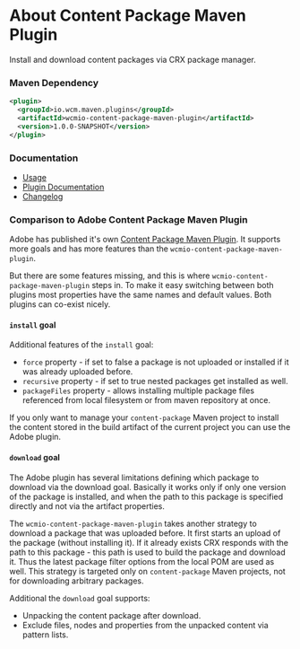 About Content Package Maven Plugin
==================================

Install and download content packages via CRX package manager.


### Maven Dependency

```xml
<plugin>
  <groupId>io.wcm.maven.plugins</groupId>
  <artifactId>wcmio-content-package-maven-plugin</artifactId>
  <version>1.0.0-SNAPSHOT</version>
</plugin>
```

### Documentation

* [Usage][usage]
* [Plugin Documentation][plugindocs]
* [Changelog][changelog]


### Comparison to Adobe Content Package Maven Plugin

Adobe has published it's own [Content Package Maven Plugin][adobe-content-package-maven-plugin]. It supports
more goals and has more features than the `wcmio-content-package-maven-plugin`.

But there are some features missing, and this is where `wcmio-content-package-maven-plugin` steps in.
To make it easy switching between both plugins most properties have the same names and default values.
Both plugins can co-exist nicely.


#### `install` goal

Additional features of the `install` goal:

* `force` property - if set to false a package is not uploaded or installed if it was already
uploaded before.
* `recursive` property - if set to true nested packages get installed as well.
* `packageFiles` property - allows installing multiple package files referenced from local filesystem
or from maven repository at once.

If you only want to manage your `content-package` Maven project to install the content stored in the build
artifact of the current project you can use the Adobe plugin.


#### `download` goal

The Adobe plugin has several limitations defining which package to download via the download goal. Basically
it works only if only one version of the package is installed, and when the path to this package is specified
directly and not via the artifact properties.

The `wcmio-content-package-maven-plugin` takes another strategy to download a package that was uploaded
before. It first starts an upload of the package (without installing it). If it already exists CRX responds
with the path to this package - this path is used to build the package and download it. Thus the latest
package filter options from the local POM are used as well. This strategy is targeted only on
`content-package` Maven projects, not for downloading arbitrary packages.

Additional the `download` goal supports:

* Unpacking the content package after download.
* Exclude files, nodes and properties from the unpacked content via pattern lists. 


[usage]: usage.html
[plugindocs]: plugin-info.html
[changelog]: changes-report.html
[adobe-content-package-maven-plugin]: http://repo.adobe.com/nexus/content/repositories/releases/com/day/jcr/vault/content-package-maven-plugin/
